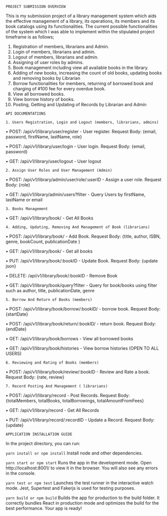 `PROJECT SUBMISSION OVERVIEW`

This is my submission project of a library management system which aids the effective management of a library, its operations, its members and its book catalogs using its functionalities. The current possible functionalities of the system which I was able to implement within the stipulated project timeframe is as follows;
1.	Registration of members, librarians and Admin.
2.	Login of members, librarians and admin.
3.	Logout of members, librarians and admin.
4.	Assigning of user roles by admins.
5.	Book management including view all available books in the library.
6.	Adding of new books, increasing the count of old books, updating books and removing books by Librarian
7.	Borrow functionalities for members, returning of borrowed book and charging of #100 fee for every overdue book.
8.	View all borrowed books.
9.	View borrow history of books.
10.	Posting, Getting and Updating of Records by Librarian and Admin

`API DOCUMENTATIONS`

`1. Users Registration, Login and Logout (members, librarians, admins)`

•	POST: /api/v1/library/user/register - User register. Request Body: {email, password, firstName, lastName, role}

•	POST: /api/v1/library/user/login - User login. Request Body: {email, password}

•	GET: /api/v1/library/user/logout - User logout


`2. Assign User Roles and User Management (Admin)`

•	POST: /api/v1/library/admin/user/role/:userID - Assign a user role. Request Body: {role}

•	GET: /api/v1/library/admin/users?filter - Query Users by firstName, lastName or email


`3. Books Management`

•	GET: /api/v1/library/book/ - Get All Books 


`4. Adding, Updating, Removing And Management of Book (librarians)`

•	POST: /api/v1/library/book/ - Add Book. Request Body: {title, author, ISBN, genre, bookCount, publicationDate }

•	GET: /api/v1/library/book/ - Get all books

•	PUT: /api/v1/library/book/:bookID - Update Book. Request Body: {update  json}

•	DELETE: /api/v1/library/book/:bookID - Remove Book

•	GET: /api/v1/library/book/query?filter - Query for book/books using filter such as author, title, publicationDate, genre


`5. Borrow And Return of Books (members)`

•	POST: /api/v1/library/book/borrow/:bookID/ - borrow book. Request Body: {startDate}

•	POST: /api/v1/library/book/return/:bookID/ - return book. Request Body: {endDate}

•	GET: /api/v1/library/book/borrows - View all borrowed books

•	GET: /api/v1/library/book/histories - View borrow histories (OPEN TO ALL USERS)


`6. Reviewing and Rating of Books (members)`

•	POST: /api/v1/library/book/review/:bookID - Review and Rate a book. Request Body: {rate, review}


`7. Record Posting And Management ( librarians)`

•	POST: /api/v1/library/record - Post Records. Request Body: {totalMembers, totalBooks, totalBorrowings, totalAmountFromFees}

•	GET: /api/v1/library/record - Get All Records

•	PUT: /api/v1/library/record/:recordID - Update a Record. Request Body: {update}


`APPLICATION INSTALLATION GUIDE`

In the project directory, you can run:

`yarn install or npm install` 
Install node and other dependencies. 

`yarn start or npm start`
Runs the app in the development mode.
Open http://localhost:8001/ to view it in the browser.
You will also see any errors in the console.

`yarn test or npm test`
Launches the test runner in the interactive watch mode.
Jest, Supertest and Fakerjs is used for testing purposes.  
 
`yarn build or npm build`
Builds the app for production to the build folder.
It correctly bundles React in production mode and optimizes the build for the best performance.
Your app is ready!





